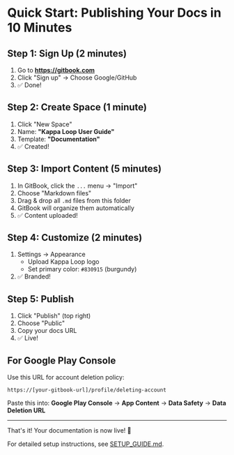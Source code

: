 # Quick Start: Publishing Your Docs in 10 Minutes

## Step 1: Sign Up (2 minutes)
1. Go to **https://gitbook.com**
2. Click "Sign up" → Choose Google/GitHub
3. ✅ Done!

## Step 2: Create Space (1 minute)
1. Click "New Space"
2. Name: **"Kappa Loop User Guide"**
3. Template: **"Documentation"**
4. ✅ Created!

## Step 3: Import Content (5 minutes)
1. In GitBook, click the `...` menu → "Import"
2. Choose "Markdown files"
3. Drag & drop all `.md` files from this folder
4. GitBook will organize them automatically
5. ✅ Content uploaded!

## Step 4: Customize (2 minutes)
1. Settings → Appearance
   * Upload Kappa Loop logo
   * Set primary color: `#830915` (burgundy)
2. ✅ Branded!

## Step 5: Publish
1. Click "Publish" (top right)
2. Choose "Public"
3. Copy your docs URL
4. ✅ Live!

## For Google Play Console

Use this URL for account deletion policy:
```
https://[your-gitbook-url]/profile/deleting-account
```

Paste this into:
**Google Play Console** → **App Content** → **Data Safety** → **Data Deletion URL**

---

That's it! Your documentation is now live! 🎉

For detailed setup instructions, see [SETUP_GUIDE.md](SETUP_GUIDE.md).

